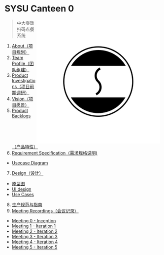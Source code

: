 # SYSU Canteen 0

<img src='assets/logo.png' align='right' style=' width:400px;height:400 px'/>

> 中大零饭扫码点餐系统

1. [About（项目规划）](https://github.com/dtosaad/documents/blob/master/about.md)
2. [Team Profile（团队组建）](https://github.com/dtosaad/documents/blob/master/team_profile.md)
3. [Product Investigations（项目前期调研）](https://github.com/dtosaad/documents/blob/master/product_investigations.md)
4. [Vision（项目愿景）](https://github.com/dtosaad/documents/blob/master/about.md#vision)
5. [Product Backlogs（产品特性）](https://github.com/dtosaad/documents/blob/master/about.md#backlogs)
6. [Requirement Specification（需求规格说明)](https://github.com/dtosaad/documents/blob/master/product_requirements.md)
  + [Usecase Diagram](https://github.com/dtosaad/documents/blob/master/assets/use_cases.png)
7. [Design（设计）](https://github.com/dtosaad/documents/tree/master/assets)
  + [原型图](https://modao.cc/app/YiH5dTdxFF3JzQAkRsSjOWMHPRmoodZ)
  + [UI design](https://github.com/dtosaad/documents/tree/master/assets/ui)
  + [Use Cases](https://github.com/dtosaad/documents/blob/master/assets/use_cases.png)
8. [生产规范与指南](https://github.com/dtosaad/documents/blob/master/standards.md)
9. [Meeting Recordings（会议记录）](https://github.com/dtosaad/documents/blob/master/meeting_recordings.md)
  + [Meeting 0 - Inception](https://github.com/dtosaad/documents/blob/master/meeting_recordings.md#metting-0---inception)
  + [Meeting 1 - Iteration 1](https://github.com/dtosaad/documents/blob/master/meeting_recordings.md#metting-1---iteration-1)
  + [Meeting 2 - Iteration 2](https://github.com/dtosaad/documents/blob/master/meeting_recordings.md#metting-2---iteration-2)
  + [Meeting 3 - Iteration 3](https://github.com/dtosaad/documents/blob/master/meeting_recordings.md#metting-3---iteration-3)
  + [Meeting 4 - Iteration 4](https://github.com/dtosaad/documents/blob/master/meeting_recordings.md#metting-4---iteration-4)
  + [Meeting 5 - Iteration 5](https://github.com/dtosaad/documents/blob/master/meeting_recordings.md#metting-5---iteration-5)
